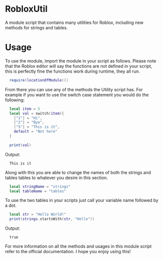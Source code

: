 # RobloxUtil
A module script that contains many utilities for Roblox, including new methods for strings and tables.

# Usage
To use the module, import the module in your script as follows. Please note that the Roblox editor will say the functions are not defined in your script, this is perfectly fine the functions work during runtime, they all run. 

```lua
  require(locationOfModule)()
```

From there you can use any of the methods the Utility script has. For example if you want to use the switch case statement you would do the following:

```lua
  local item = 5
  local val = switch(item){
    ["1"] = "Hi",
    ["2"] = "Bye",
    ["5"] = "This is it",
    default = "Not here"
  }
  
  print(val)
```
Output:
```
  This is it
```
Along with this you are able to change the names of both the strings and tables tables to whatever you desire in this section.

```lua
  local stringName = "strings"
  local tableName = "tables"
```

To use the two tables in your scripts just call your variable name followed by a dot.

```lua
  local str = "Hello World!"
  print(strings.startsWith(str, "Hello"))
```
Output:
```
  true
```

For more information on all the methods and usages in this module script refer to the official documentation. I hope you enjoy using this!
